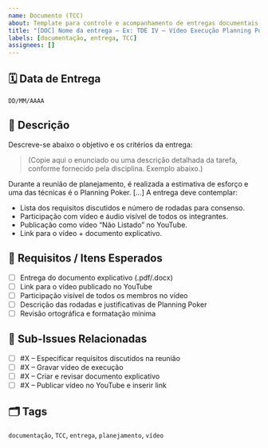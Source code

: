 ```yaml
---
name: Documento (TCC)
about: Template para controle e acompanhamento de entregas documentais do TCC.
title: "[DOC] Nome da entrega – Ex: TDE IV – Vídeo Execução Planning Poker"
labels: [documentação, entrega, TCC]
assignees: []
---
```


## 🗓 Data de Entrega
`DD/MM/AAAA`  <!-- Substitua pela data oficial -->

## 📝 Descrição
Descreve-se abaixo o objetivo e os critérios da entrega:

> (Copie aqui o enunciado ou uma descrição detalhada da tarefa, conforme fornecido pela disciplina. Exemplo abaixo.)

Durante a reunião de planejamento, é realizada a estimativa de esforço e uma das técnicas é o Planning Poker. [...] A entrega deve contemplar:

- Lista dos requisitos discutidos e número de rodadas para consenso.
- Participação com vídeo e áudio visível de todos os integrantes.
- Publicação como vídeo “Não Listado” no YouTube.
- Link para o vídeo + documento explicativo.

## 📌 Requisitos / Itens Esperados
- [ ] Entrega do documento explicativo (.pdf/.docx)
- [ ] Link para o vídeo publicado no YouTube
- [ ] Participação visível de todos os membros no vídeo
- [ ] Descrição das rodadas e justificativas de Planning Poker
- [ ] Revisão ortográfica e formatação mínima

## 🔗 Sub-Issues Relacionadas
- [ ] #X – Especificar requisitos discutidos na reunião
- [ ] #X – Gravar vídeo de execução
- [ ] #X – Criar e revisar documento explicativo
- [ ] #X – Publicar vídeo no YouTube e inserir link

## 🗂 Tags
`documentação`, `TCC`, `entrega`, `planejamento`, `vídeo`


